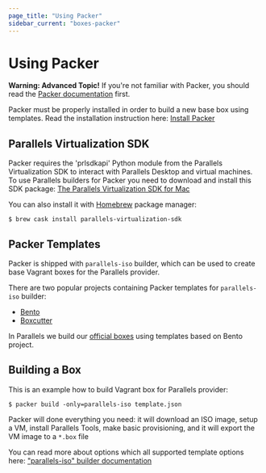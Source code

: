 ```yaml
---
page_title: "Using Packer"
sidebar_current: "boxes-packer"
---
```


# Using Packer

<div class="alert alert-warn">
	<p>
		<strong>Warning: Advanced Topic!</strong> If you're not familiar with
		Packer, you should read the <a href="https://packer.io/docs">
		Packer documentation</a> first.
	</p>
</div>

Packer must be properly installed in order to build a new base box using templates. 
Read the installation instruction here: [Install Packer](https://packer.io/docs/installation.html)

## Parallels Virtualization SDK

Packer requires the 'prlsdkapi' Python module from the Parallels Virtualization
SDK to interact with Parallels Desktop and virtual machines. To use Parallels 
builders for Packer you need to download and install this SDK package: 
[The Parallels Virtualization SDK for Mac](https://www.parallels.com/download/pvsdk/)

You can also install it with [Homebrew](https://brew.sh) package manager:

```
$ brew cask install parallels-virtualization-sdk
```

## Packer Templates
Packer is shipped with `parallels-iso` builder, which can be used to create 
base Vagrant boxes for the Parallels provider.

There are two popular projects containing Packer templates for `parallels-iso` builder:

- [Bento](https://github.com/chef/bento)
- [Boxcutter](https://github.com/boxcutter/)

In Parallels we build our [official boxes](https://atlas.hashicorp.com/boxes/search?provider=parallels) 
using templates based on Bento project.

## Building a Box

This is an example how to build Vagrant box for Parallels provider:

```
$ packer build -only=parallels-iso template.json
```

Packer will done everything you need: it will download an ISO image, setup a VM, 
install Parallels Tools, make basic provisioning, and it will export the VM image
to a `*.box` file

You can read more about options which all supported template options here: 
["parallels-iso" builder documentation](https://packer.io/docs/builders/parallels-iso.html)
